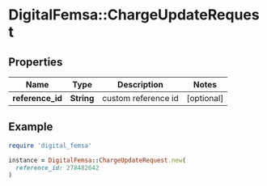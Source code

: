 # DigitalFemsa::ChargeUpdateRequest

## Properties

| Name | Type | Description | Notes |
| ---- | ---- | ----------- | ----- |
| **reference_id** | **String** | custom reference id | [optional] |

## Example

```ruby
require 'digital_femsa'

instance = DigitalFemsa::ChargeUpdateRequest.new(
  reference_id: 278482642
)
```

